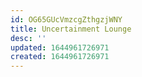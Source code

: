 ```yaml
---
id: OG65GUcVmzcgZthgzjWNY
title: Uncertainment Lounge
desc: ''
updated: 1644961726971
created: 1644961726971
---
```


